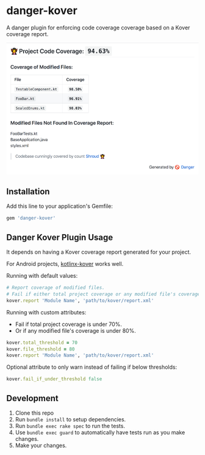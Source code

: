# danger-kover

A danger plugin for enforcing code coverage coverage based on a Kover coverage report.

![Sample Banner Image](images/bannerImage.png)

## Installation

Add this line to your application's Gemfile:

```ruby
gem 'danger-kover'
```

## Danger Kover Plugin Usage 

It depends on having a Kover coverage report generated for your project. 

For Android projects, [kotlinx-kover](https://github.com/Kotlin/kotlinx-kover) works well. 

Running with default values:

```ruby
# Report coverage of modified files. 
# Fail if either total project coverage or any modified file's coverage is under 70%.
kover.report 'Module Name', 'path/to/kover/report.xml'
```

Running with custom attributes:

- Fail if total project coverage is under 70%.
- Or if any modified file's coverage is under 80%.

```ruby
kover.total_threshold = 70
kover.file_threshold = 80
kover.report 'Module Name', 'path/to/kover/report.xml'
```

Optional attribute to only warn instead of failing if below thresholds:

```ruby
kover.fail_if_under_threshold false
```

## Development

1. Clone this repo
2. Run `bundle install` to setup dependencies.
3. Run `bundle exec rake spec` to run the tests.
4. Use `bundle exec guard` to automatically have tests run as you make changes.
5. Make your changes.
